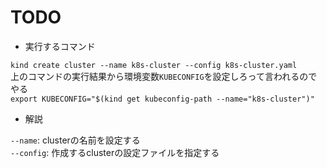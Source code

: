 # TODO

- 実行するコマンド  

`kind create cluster --name k8s-cluster --config k8s-cluster.yaml`  
上のコマンドの実行結果から環境変数`KUBECONFIG`を設定しろって言われるのでやる  
`export KUBECONFIG="$(kind get kubeconfig-path --name="k8s-cluster")"`  

- 解説  

`--name`: clusterの名前を設定する  
`--config`: 作成するclusterの設定ファイルを指定する  
